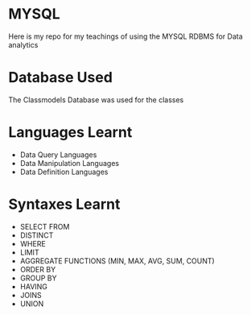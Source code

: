 # MYSQL
Here is my repo for my teachings of using the MYSQL RDBMS for Data analytics

# Database Used
The Classmodels Database was used for the classes

# Languages Learnt
- Data Query Languages
- Data Manipulation Languages
- Data Definition Languages

# Syntaxes Learnt
- SELECT FROM
- DISTINCT
- WHERE
- LIMIT
- AGGREGATE FUNCTIONS (MIN, MAX, AVG, SUM, COUNT)
- ORDER BY
- GROUP BY
- HAVING
- JOINS
- UNION

